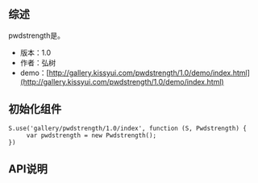 ## 综述

pwdstrength是。

* 版本：1.0
* 作者：弘树
* demo：[http://gallery.kissyui.com/pwdstrength/1.0/demo/index.html](http://gallery.kissyui.com/pwdstrength/1.0/demo/index.html)

## 初始化组件

    S.use('gallery/pwdstrength/1.0/index', function (S, Pwdstrength) {
         var pwdstrength = new Pwdstrength();
    })

## API说明
